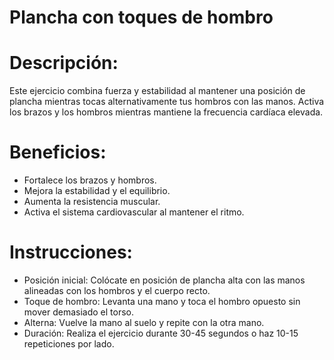 # Plancha con toques de hombro

# Descripción:

Este ejercicio combina fuerza y estabilidad al mantener una posición de plancha mientras tocas alternativamente tus hombros con las manos.
Activa los brazos y los hombros mientras mantiene la frecuencia cardíaca elevada.

# Beneficios:

- Fortalece los brazos y hombros.
- Mejora la estabilidad y el equilibrio.
- Aumenta la resistencia muscular.
- Activa el sistema cardiovascular al mantener el ritmo.

# Instrucciones:

- Posición inicial:
	Colócate en posición de plancha alta con las manos alineadas con los hombros y el cuerpo recto.
- Toque de hombro:
	Levanta una mano y toca el hombro opuesto sin mover demasiado el torso.
- Alterna:
	Vuelve la mano al suelo y repite con la otra mano.
- Duración:
	Realiza el ejercicio durante 30-45 segundos o haz 10-15 repeticiones por lado.

